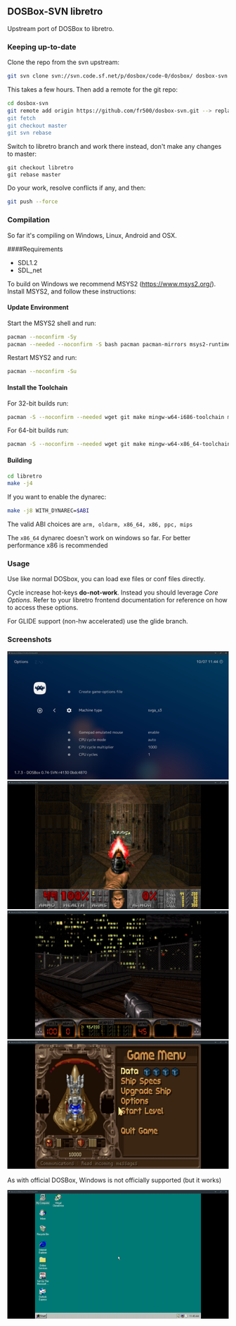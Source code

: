 ## DOSBox-SVN libretro

Upstream port of DOSBox to libretro.

### Keeping up-to-date
Clone the repo from the svn upstream:

```bash
git svn clone svn://svn.code.sf.net/p/dosbox/code-0/dosbox/ dosbox-svn
```

This takes a few hours. Then add a remote for the git repo:

```bash
cd dosbox-svn
git remote add origin https://github.com/fr500/dosbox-svn.git --> replace this with your repo URL if you're working in a fork
git fetch
git checkout master
git svn rebase
```

Switch to libretro branch and work there instead, don't make any changes to master:

```
git checkout libretro
git rebase master
```

Do your work, resolve conflicts if any, and then:
```bash
git push --force
```

### Compilation
So far it's compiling on Windows, Linux, Android and OSX.

####Requirements

- SDL1.2
- SDL_net

To build on Windows we recommend MSYS2 (https://www.msys2.org/).
Install MSYS2, and follow these instructions:

#### Update Environment

Start the MSYS2 shell and run:

```bash
pacman --noconfirm -Sy
pacman --needed --noconfirm -S bash pacman pacman-mirrors msys2-runtime
```

Restart MSYS2 and run:

```bash
pacman --noconfirm -Su
```

#### Install the Toolchain

For 32-bit builds run:

```bash
pacman -S --noconfirm --needed wget git make mingw-w64-i686-toolchain mingw-w64-i686-ntldd mingw-w64-i686-zlib mingw-w64-i686-pkg-config mingw-w64-i686-SDL2 mingw-w64-i686-SDL mingw-w64-i686-SDL_net
```

For 64-bit builds run:

```bash
pacman -S --noconfirm --needed wget git make mingw-w64-x86_64-toolchain mingw-w64-x86_64-ntldd mingw-w64-x86_64-zlib mingw-w64-x86_64-pkg-config mingw-w64-x86_64-SDL2 mingw-w64-x86_64-SDL mingw-w64-x86_64-SDL_net
```

#### Building

```bash
cd libretro
make -j4
```

If you want to enable the dynarec:

```bash
make -j8 WITH_DYNAREC=$ABI
```

The valid ABI choices are `arm, oldarm, x86_64, x86, ppc, mips`

The `x86_64` dynarec doesn't work on windows so far. For better performance x86 is recommended

### Usage

Use like normal DOSbox, you can load exe files or conf files directly.

Cycle increase hot-keys **do-not-work**. Instead you should leverage *Core Options*. Refer to your libretro frontend documentation for reference on how to access these options.

For GLIDE support (non-hw accelerated) use the glide branch.

### Screenshots

![RetroArch GUI](docs/images/screenshot_gui.png "RetroArch GUI")
![DOOM II](docs/images/screenshot_doom.png "DOOM II")
![Duke Nukem 3D](docs/images/screenshot_duke.png "Duke Nukem 3D")
![Tyrian](docs/images/screenshot_tyrian.png "Tyrian")

As with official DOSBox, Windows is not officially supported (but it works)

![Windows 95](docs/images/screenshot_win.png "Windows 95")






